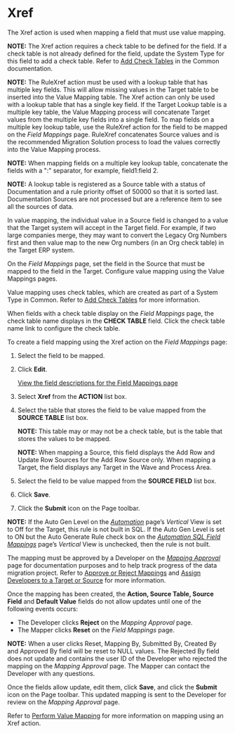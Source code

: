 # Xref

The Xref action is used when mapping a field that must use value
mapping.

<span style="font-weight: bold;">NOTE:</span> The Xref action requires a
check table to be defined for the field. If a check table is not already
defined for the field, update the System Type for this field to add a
check table. Refer to [Add Check
Tables](../../../Platform/Common/Use_Cases/Add_a%20Lookup%20Table%20Manually..htm)
in the Common documentation.

<span style="font-weight: bold;">NOTE:</span> The RuleXref action must
be used with a lookup table that has multiple key fields. This will
allow missing values in the Target table to be inserted into the Value
Mapping table. The Xref action can only be used with a lookup table that
has a single key field. If the Target Lookup table is a multiple key
table, the Value Mapping process will concatenate Target values from the
multiple key fields into a single field. To map fields on a multiple key
lookup table, use the RuleXref action for the field to be mapped on the
<span style="font-style: italic;">Field Mappings</span> page. RuleXref
concatenates Source values and is the recommended Migration Solution
process to load the values correctly into the Value Mapping process.

<span style="font-weight: bold;">NOTE:</span> When mapping fields on a
multiple key lookup table, concatenate the fields with a ":" separator,
for example, field1:field 2.

<span style="font-weight: bold;">NOTE:</span> A lookup table is
registered as a Source table with a status of Documentation and a rule
priority offset of 50000 so that it is sorted last. Documentation
Sources are not processed but are a reference item to see all the
sources of data.

In value mapping, the individual value in a Source field is changed to a
value that the Target system will accept in the Target field. For
example, if two large companies merge, they may want to convert the
Legacy Org Numbers first and then value map to the new Org numbers (in
an Org check table) in the Target ERP system.

On the <span style="font-style: italic;">Field Mappings</span> page, set
the field in the Source that must be mapped to the field in the Target.
Configure value mapping using the Value Mappings pages.

Value mapping uses check tables, which are created as part of a System
Type in Common. Refer to [Add Check
Tables](../../../Platform/Common/Use_Cases/Add_a%20Lookup%20Table%20Manually..htm)
for more information.

When fields with a check table display on the
<span style="font-style: italic;">Field Mappings</span> page, the check
table name displays in the <span style="font-weight: bold;">CHECK
TABLE</span> field. Click the check table name link to configure the
check table.

To create a field mapping using the Xref action on the
<span style="font-style: italic;">Field Mappings</span> page:

1.  Select the field to be mapped.

2.  Click <span style="font-weight: bold;">Edit</span>.
    
    [View the field descriptions for the Field Mappings
    page](../Page_Desc/Field_Mappings_H.htm)

3.  Select **Xref** from the **ACTION** list box.

4.  Select the table that stores the field to be value mapped from the
    **SOURCE TABLE** list box.
    
    **NOTE:** This table may or may not be a check table, but is the
    table that stores the values to be mapped.
    
    **NOTE:** When mapping a Source, this field displays the Add Row and
    Update Row Sources for the Add Row Source only. When mapping a
    Target, the field displays any Target in the Wave and Process Area.

5.  Select the field to be value mapped from the **SOURCE FIELD** list
    box.

6.  Click **Save**.

7.  Click the <span style="font-weight: bold;">Submit</span> icon on the
    Page toolbar.

**NOTE:** If the Auto Gen Level on the
<span style="font-style: italic;">[Automation](../../SQL_AutoGen/Page_Desc/Automation_page.htm)</span>
page’s <span style="font-style: italic;">Vertical</span> View is set to
Off for the Target, this rule is not built in SQL. If the Auto Gen Level
is set to ON but the Auto Generate Rule check box on the
<span style="font-style: italic;">[Automation SQL Field
Mappings](../../SQL_AutoGen/Page_Desc/Automation_SQL_Field_Mappings_H.htm)</span>
page’s <span style="font-style: italic;">Vertical</span> View is
unchecked, then the rule is not built.

The mapping must be approved by a Developer on the *[Mapping
Approval](../Page_Desc/Mapping_Approval_H.htm)* page for documentation
purposes and to help track progress of the data migration project. Refer
to <span style="color: #0000ff;">[Approve or Reject
Mappings](Approve_or_Reject_Mappings.htm)</span> and
<span style="color: #0000ff;">[Assign Developers to a Target or
Source](../../Design/Use_Cases/Add_Developers_and%20Business%20Contacts.htm)</span>
for more information.

Once the mapping has been created, the **Action, Source Table, Source
Field** and **Default Value** fields do not allow updates until one of
the following events occurs:

  - The Developer clicks **Reject** on the *Mapping Approval* page.
  - The Mapper clicks **Reset** on the *Field Mappings* page.

**NOTE:** When a user clicks Reset, Mapping By, Submitted By, Created By
and Approved By field will be reset to NULL values. The Rejected By
field does not update and contains the user ID of the Developer who
rejected the mapping on the <span style="font-style: italic;">Mapping
Approval</span> page. The Mapper can contact the Developer with any
questions.

Once the fields allow update, edit them, click **Save**, and click the
**Submit** icon on the Page toolbar. This updated mapping is sent to the
Developer for review on the *Mapping Approval* page.

Refer to [Perform Value Mapping](Perform_Value_Mapping_Overview.htm) for
more information on mapping using an Xref action.
